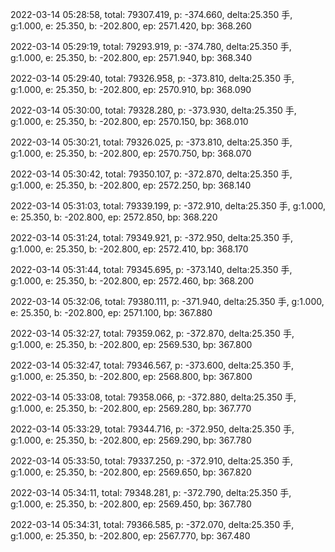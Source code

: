 2022-03-14 05:28:58, total: 79307.419, p: -374.660, delta:25.350 手, g:1.000, e: 25.350, b: -202.800, ep: 2571.420, bp: 368.260

2022-03-14 05:29:19, total: 79293.919, p: -374.780, delta:25.350 手, g:1.000, e: 25.350, b: -202.800, ep: 2571.940, bp: 368.340

2022-03-14 05:29:40, total: 79326.958, p: -373.810, delta:25.350 手, g:1.000, e: 25.350, b: -202.800, ep: 2570.910, bp: 368.090

2022-03-14 05:30:00, total: 79328.280, p: -373.930, delta:25.350 手, g:1.000, e: 25.350, b: -202.800, ep: 2570.150, bp: 368.010

2022-03-14 05:30:21, total: 79326.025, p: -373.810, delta:25.350 手, g:1.000, e: 25.350, b: -202.800, ep: 2570.750, bp: 368.070

2022-03-14 05:30:42, total: 79350.107, p: -372.870, delta:25.350 手, g:1.000, e: 25.350, b: -202.800, ep: 2572.250, bp: 368.140

2022-03-14 05:31:03, total: 79339.199, p: -372.910, delta:25.350 手, g:1.000, e: 25.350, b: -202.800, ep: 2572.850, bp: 368.220

2022-03-14 05:31:24, total: 79349.921, p: -372.950, delta:25.350 手, g:1.000, e: 25.350, b: -202.800, ep: 2572.410, bp: 368.170

2022-03-14 05:31:44, total: 79345.695, p: -373.140, delta:25.350 手, g:1.000, e: 25.350, b: -202.800, ep: 2572.460, bp: 368.200

2022-03-14 05:32:06, total: 79380.111, p: -371.940, delta:25.350 手, g:1.000, e: 25.350, b: -202.800, ep: 2571.100, bp: 367.880

2022-03-14 05:32:27, total: 79359.062, p: -372.870, delta:25.350 手, g:1.000, e: 25.350, b: -202.800, ep: 2569.530, bp: 367.800

2022-03-14 05:32:47, total: 79346.567, p: -373.600, delta:25.350 手, g:1.000, e: 25.350, b: -202.800, ep: 2568.800, bp: 367.800

2022-03-14 05:33:08, total: 79358.066, p: -372.880, delta:25.350 手, g:1.000, e: 25.350, b: -202.800, ep: 2569.280, bp: 367.770

2022-03-14 05:33:29, total: 79344.716, p: -372.950, delta:25.350 手, g:1.000, e: 25.350, b: -202.800, ep: 2569.290, bp: 367.780

2022-03-14 05:33:50, total: 79337.250, p: -372.910, delta:25.350 手, g:1.000, e: 25.350, b: -202.800, ep: 2569.650, bp: 367.820

2022-03-14 05:34:11, total: 79348.281, p: -372.790, delta:25.350 手, g:1.000, e: 25.350, b: -202.800, ep: 2569.450, bp: 367.780

2022-03-14 05:34:31, total: 79366.585, p: -372.070, delta:25.350 手, g:1.000, e: 25.350, b: -202.800, ep: 2567.770, bp: 367.480